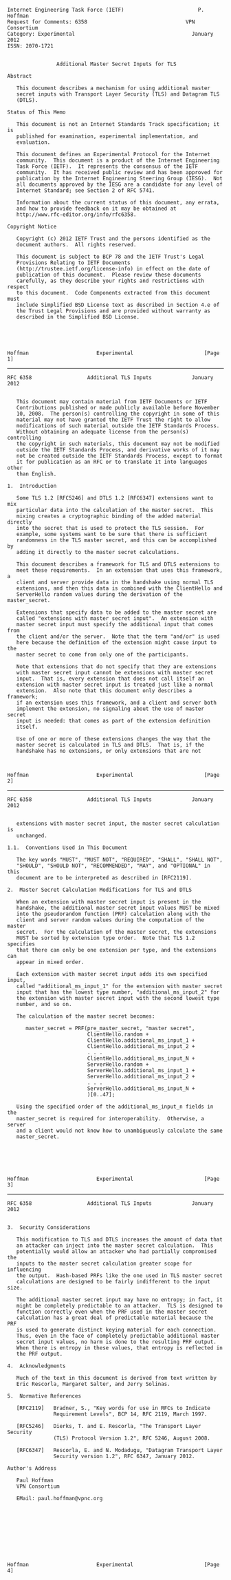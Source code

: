    Internet Engineering Task Force (IETF)                        P. Hoffman
    Request for Comments: 6358                                VPN Consortium
    Category: Experimental                                      January 2012
    ISSN: 2070-1721


                    Additional Master Secret Inputs for TLS

    Abstract

       This document describes a mechanism for using additional master
       secret inputs with Transport Layer Security (TLS) and Datagram TLS
       (DTLS).

    Status of This Memo

       This document is not an Internet Standards Track specification; it is
       published for examination, experimental implementation, and
       evaluation.

       This document defines an Experimental Protocol for the Internet
       community.  This document is a product of the Internet Engineering
       Task Force (IETF).  It represents the consensus of the IETF
       community.  It has received public review and has been approved for
       publication by the Internet Engineering Steering Group (IESG).  Not
       all documents approved by the IESG are a candidate for any level of
       Internet Standard; see Section 2 of RFC 5741.

       Information about the current status of this document, any errata,
       and how to provide feedback on it may be obtained at
       http://www.rfc-editor.org/info/rfc6358.

    Copyright Notice

       Copyright (c) 2012 IETF Trust and the persons identified as the
       document authors.  All rights reserved.

       This document is subject to BCP 78 and the IETF Trust's Legal
       Provisions Relating to IETF Documents
       (http://trustee.ietf.org/license-info) in effect on the date of
       publication of this document.  Please review these documents
       carefully, as they describe your rights and restrictions with respect
       to this document.  Code Components extracted from this document must
       include Simplified BSD License text as described in Section 4.e of
       the Trust Legal Provisions and are provided without warranty as
       described in the Simplified BSD License.





    Hoffman                      Experimental                       [Page 1]

------------------------------------------------------------------------

``` newpage
RFC 6358                  Additional TLS Inputs             January 2012


   This document may contain material from IETF Documents or IETF
   Contributions published or made publicly available before November
   10, 2008.  The person(s) controlling the copyright in some of this
   material may not have granted the IETF Trust the right to allow
   modifications of such material outside the IETF Standards Process.
   Without obtaining an adequate license from the person(s) controlling
   the copyright in such materials, this document may not be modified
   outside the IETF Standards Process, and derivative works of it may
   not be created outside the IETF Standards Process, except to format
   it for publication as an RFC or to translate it into languages other
   than English.

1.  Introduction

   Some TLS 1.2 [RFC5246] and DTLS 1.2 [RFC6347] extensions want to mix
   particular data into the calculation of the master secret.  This
   mixing creates a cryptographic binding of the added material directly
   into the secret that is used to protect the TLS session.  For
   example, some systems want to be sure that there is sufficient
   randomness in the TLS master secret, and this can be accomplished by
   adding it directly to the master secret calculations.

   This document describes a framework for TLS and DTLS extensions to
   meet these requirements.  In an extension that uses this framework, a
   client and server provide data in the handshake using normal TLS
   extensions, and then this data is combined with the ClientHello and
   ServerHello random values during the derivation of the master_secret.

   Extensions that specify data to be added to the master secret are
   called "extensions with master secret input".  An extension with
   master secret input must specify the additional input that comes from
   the client and/or the server.  Note that the term "and/or" is used
   here because the definition of the extension might cause input to the
   master secret to come from only one of the participants.

   Note that extensions that do not specify that they are extensions
   with master secret input cannot be extensions with master secret
   input.  That is, every extension that does not call itself an
   extension with master secret input is treated just like a normal
   extension.  Also note that this document only describes a framework;
   if an extension uses this framework, and a client and server both
   implement the extension, no signaling about the use of master secret
   input is needed: that comes as part of the extension definition
   itself.

   Use of one or more of these extensions changes the way that the
   master secret is calculated in TLS and DTLS.  That is, if the
   handshake has no extensions, or only extensions that are not



Hoffman                      Experimental                       [Page 2]
```

------------------------------------------------------------------------

``` newpage
RFC 6358                  Additional TLS Inputs             January 2012


   extensions with master secret input, the master secret calculation is
   unchanged.

1.1.  Conventions Used in This Document

   The key words "MUST", "MUST NOT", "REQUIRED", "SHALL", "SHALL NOT",
   "SHOULD", "SHOULD NOT", "RECOMMENDED", "MAY", and "OPTIONAL" in this
   document are to be interpreted as described in [RFC2119].

2.  Master Secret Calculation Modifications for TLS and DTLS

   When an extension with master secret input is present in the
   handshake, the additional master secret input values MUST be mixed
   into the pseudorandom function (PRF) calculation along with the
   client and server random values during the computation of the master
   secret.  For the calculation of the master secret, the extensions
   MUST be sorted by extension type order.  Note that TLS 1.2 specifies
   that there can only be one extension per type, and the extensions can
   appear in mixed order.

   Each extension with master secret input adds its own specified input,
   called "additional_ms_input_1" for the extension with master secret
   input that has the lowest type number, "additional_ms_input_2" for
   the extension with master secret input with the second lowest type
   number, and so on.

   The calculation of the master secret becomes:

      master_secret = PRF(pre_master_secret, "master secret",
                          ClientHello.random +
                          ClientHello.additional_ms_input_1 +
                          ClientHello.additional_ms_input_2 +
                          . . .
                          ClientHello.additional_ms_input_N +
                          ServerHello.random +
                          ServerHello.additional_ms_input_1 +
                          ServerHello.additional_ms_input_2 +
                          . . .
                          ServerHello.additional_ms_input_N +
                          )[0..47];

   Using the specified order of the additional_ms_input_n fields in the
   master_secret is required for interoperability.  Otherwise, a server
   and a client would not know how to unambiguously calculate the same
   master_secret.






Hoffman                      Experimental                       [Page 3]
```

------------------------------------------------------------------------

``` newpage
RFC 6358                  Additional TLS Inputs             January 2012


3.  Security Considerations

   This modification to TLS and DTLS increases the amount of data that
   an attacker can inject into the master secret calculation.  This
   potentially would allow an attacker who had partially compromised the
   inputs to the master secret calculation greater scope for influencing
   the output.  Hash-based PRFs like the one used in TLS master secret
   calculations are designed to be fairly indifferent to the input size.

   The additional master secret input may have no entropy; in fact, it
   might be completely predictable to an attacker.  TLS is designed to
   function correctly even when the PRF used in the master secret
   calculation has a great deal of predictable material because the PRF
   is used to generate distinct keying material for each connection.
   Thus, even in the face of completely predictable additional master
   secret input values, no harm is done to the resulting PRF output.
   When there is entropy in these values, that entropy is reflected in
   the PRF output.

4.  Acknowledgments

   Much of the text in this document is derived from text written by
   Eric Rescorla, Margaret Salter, and Jerry Solinas.

5.  Normative References

   [RFC2119]   Bradner, S., "Key words for use in RFCs to Indicate
               Requirement Levels", BCP 14, RFC 2119, March 1997.

   [RFC5246]   Dierks, T. and E. Rescorla, "The Transport Layer Security
               (TLS) Protocol Version 1.2", RFC 5246, August 2008.

   [RFC6347]   Rescorla, E. and N. Modadugu, "Datagram Transport Layer
               Security version 1.2", RFC 6347, January 2012.

Author's Address

   Paul Hoffman
   VPN Consortium

   EMail: paul.hoffman@vpnc.org










Hoffman                      Experimental                       [Page 4]
```
